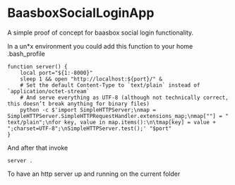 BaasboxSocialLoginApp
=====================

A simple proof of concept for baasbox social login functionality.

In a un*x environment you could add this function to your home .bash_profile 

    function server() {
        local port="${1:-8000}"
        sleep 1 && open "http://localhost:${port}/" &
        # Set the default Content-Type to `text/plain` instead of `application/octet-stream`
        # And serve everything as UTF-8 (although not technically correct, this doesn’t break anything for binary files)
        python -c $'import SimpleHTTPServer;\nmap = SimpleHTTPServer.SimpleHTTPRequestHandler.extensions_map;\nmap[""] = "    text/plain";\nfor key, value in map.items():\n\tmap[key] = value + ";charset=UTF-8";\nSimpleHTTPServer.test();' "$port"
    }

And after that invoke

    server .
  
To have an http server up and running on the current folder
